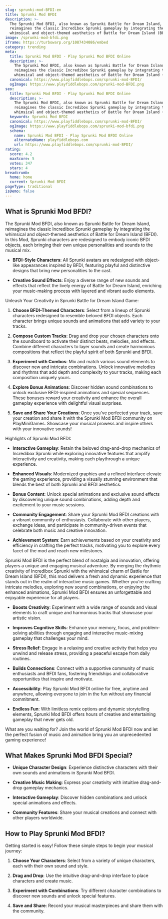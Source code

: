 ```yaml
---
slug: sprunki-mod-BFDI-en
title: Sprunki Mod BFDI
description: >-
  The Sprunki Mod BFDI, also known as Sprunki Battle for Dream Island,
  reimagines the classic Incredibox Sprunki gameplay by integrating the
  whimsical and object-themed aesthetics of Battle for Dream Island (BFDI). 
image: /sprunki-mod-bfdi.png
iframe: https://turbowarp.org/1087434086/embed
category: trending
meta:
  title: Sprunki Mod BFDI - Play Sprunki Mod BFDI Online
  description: >-
    The Sprunki Mod BFDI, also known as Sprunki Battle for Dream Island,
    reimagines the classic Incredibox Sprunki gameplay by integrating the
    whimsical and object-themed aesthetics of Battle for Dream Island (BFDI). 
  canonical: https://www.playfiddlebops.com/sprunki-mod-BFDI/
  ogImage: https://www.playfiddlebops.com/sprunki-mod-BFDI.png
seo:
  title: Sprunki Mod BFDI - Play Sprunki Mod BFDI Online
  description: >-
    The Sprunki Mod BFDI, also known as Sprunki Battle for Dream Island,
    reimagines the classic Incredibox Sprunki gameplay by integrating the
    whimsical and object-themed aesthetics of Battle for Dream Island (BFDI). 
  keywords: Sprunki Mod BFDI
  canonical: https://www.playfiddlebops.com/sprunki-mod-BFDI/
  ogImage: https://www.playfiddlebops.com/sprunki-mod-bfdi.png
  schema:
    name: Sprunki Mod BFDI - Play Sprunki Mod BFDI Online
    alternateName: playfiddlebops.com
    url: https://www.playfiddlebops.com/sprunki-mod-BFDI/
rating:
  score: 4.2
  maxScore: 5
  votes: 347
  stars: 4
breadcrumb:
  home: home
  current: Sprunki Mod BFDI
pageType: traditional
isDemo: false
---
```


## What is Sprunki Mod BFDI?

The Sprunki Mod BFDI, also known as Sprunki Battle for Dream Island, reimagines the classic Incredibox Sprunki gameplay by integrating the whimsical and object-themed aesthetics of Battle for Dream Island (BFDI). In this Mod, Sprunki characters are redesigned to embody iconic BFDI objects, each bringing their own unique personalities and sounds to the musical mix.

- **BFDI-Style Characters**: All Sprunki avatars are redesigned with object-like appearances inspired by BFDI, featuring playful and distinctive designs that bring new personalities to the cast.

- **Creative Sound Effects**: Enjoy a diverse range of new sounds and effects that reflect the lively energy of Battle for Dream Island, enriching your music-making process with layered and vibrant audio elements.

Unleash Your Creativity in Sprunki Battle for Dream Island Game:

1. **Choose BFDI-Themed Characters**: Select from a lineup of Sprunki characters redesigned to resemble beloved BFDI objects. Each character brings unique sounds and animations that add variety to your tracks.

1. **Compose Custom Tracks**: Drag and drop your chosen characters onto the soundboard to activate their distinct beats, melodies, and effects. Combine different characters to layer sounds and create harmonious compositions that reflect the playful spirit of both Sprunki and BFDI.

1. **Experiment with Combos**: Mix and match various sound elements to discover new and intricate combinations. Unlock innovative melodies and rhythms that add depth and complexity to your tracks, making each composition uniquely yours.

1. **Explore Bonus Animations**: Discover hidden sound combinations to unlock exclusive BFDI-inspired animations and special sequences. These bonuses reward your creativity and enhance the overall gameplay experience with delightful visual surprises.

1. **Save and Share Your Creations**: Once you've perfected your track, save your creation and share it with the Sprunki Mod BFDI community on PlayMiniGames. Showcase your musical prowess and inspire others with your innovative sounds!

Highlights of Sprunki Mod BFDI:

- **Interactive Gameplay**: Retain the beloved drag-and-drop mechanics of Incredibox Sprunki while exploring innovative features that amplify interactivity and creativity, making each playthrough a unique experience.

- **Enhanced Visuals**: Modernized graphics and a refined interface elevate the gaming experience, providing a visually stunning environment that blends the best of both Sprunki and BFDI aesthetics.

- **Bonus Content**: Unlock special animations and exclusive sound effects by discovering unique sound combinations, adding depth and excitement to your music sessions.

- **Community Engagement**: Share your Sprunki Mod BFDI creations with a vibrant community of enthusiasts. Collaborate with other players, exchange ideas, and participate in community-driven events that celebrate both music and creative innovation.

- **Achievement System**: Earn achievements based on your creativity and efficiency in crafting the perfect tracks, motivating you to explore every facet of the mod and reach new milestones.

Sprunki Mod BFDI is the perfect blend of nostalgia and innovation, offering players a unique and engaging musical adventure. By merging the rhythmic creativity of Incredibox Sprunki with the whimsical charm of Battle for Dream Island (BFDI), this mod delivers a fresh and dynamic experience that stands out in the realm of interactive music games. Whether you're crafting intricate melodies, exploring new sound combinations, or enjoying the enhanced animations, Sprunki Mod BFDI ensures an unforgettable and enjoyable experience for all players.

- **Boosts Creativity**: Experiment with a wide range of sounds and visual elements to craft unique and harmonious tracks that showcase your artistic vision.

- **Improves Cognitive Skills**: Enhance your memory, focus, and problem-solving abilities through engaging and interactive music-mixing gameplay that challenges your mind.

- **Stress Relief**: Engage in a relaxing and creative activity that helps you unwind and release stress, providing a peaceful escape from daily routines.

- **Builds Connections**: Connect with a supportive community of music enthusiasts and BFDI fans, fostering friendships and collaborative opportunities that inspire and motivate.

- **Accessibility**: Play Sprunki Mod BFDI online for free, anytime and anywhere, allowing everyone to join in the fun without any financial commitment.

- **Endless Fun**: With limitless remix options and dynamic storytelling elements, Sprunki Mod BFDI offers hours of creative and entertaining gameplay that never gets old.

What are you waiting for? Join the world of Sprunki Mod BFDI now and let the perfect fusion of music and animation bring you an unprecedented gaming experience!

## What Makes Sprunki Mod BFDI Special?

- **Unique Character Design**: Experience distinctive characters with their own sounds and animations in Sprunki Mod BFDI.

- **Creative Music Making**: Express your creativity with intuitive drag-and-drop gameplay mechanics.

- **Interactive Gameplay**: Discover hidden combinations and unlock special animations and effects.

- **Community Features**: Share your musical creations and connect with other players worldwide.

## How to Play Sprunki Mod BFDI?

Getting started is easy! Follow these simple steps to begin your musical journey:

1. **Choose Your Characters**: Select from a variety of unique characters, each with their own sound and style.

1. **Drag and Drop**: Use the intuitive drag-and-drop interface to place characters and create music.

1. **Experiment with Combinations**: Try different character combinations to discover new sounds and unlock special features.

1. **Save and Share**: Record your musical masterpieces and share them with the community.
